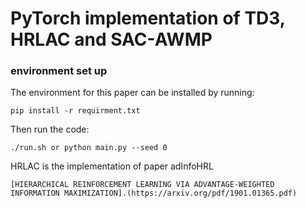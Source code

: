 # PyTorch implementation of TD3, HRLAC and SAC-AWMP

### environment set up
The environment for this paper can be installed by running:

```
pip install -r requirment.txt
```

Then run the code:
```
./run.sh or python main.py --seed 0 
```

HRLAC is the implementation of paper adInfoHRL
```
[HIERARCHICAL REINFORCEMENT LEARNING VIA ADVANTAGE-WEIGHTED INFORMATION MAXIMIZATION].(https://arxiv.org/pdf/1901.01365.pdf)
```
